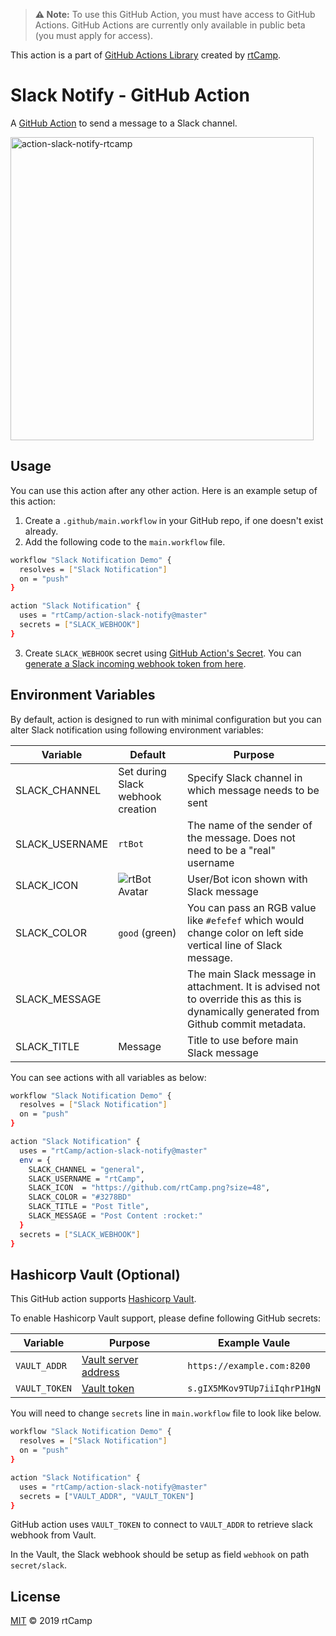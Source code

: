 > **⚠️ Note:** To use this GitHub Action, you must have access to GitHub Actions. GitHub Actions are currently only available in public beta (you must apply for access).

This action is a part of [GitHub Actions Library](https://github.com/rtCamp/github-actions-library/) created by [rtCamp](https://github.com/rtCamp/).

# Slack Notify - GitHub Action

A [GitHub Action](https://github.com/features/actions) to send a message to a Slack channel.

<img width="485" alt="action-slack-notify-rtcamp" src="https://user-images.githubusercontent.com/4115/54996943-9d38c700-4ff0-11e9-9d35-7e2c16ef0d62.png">

## Usage

You can use this action after any other action. Here is an example setup of this action:

1. Create a `.github/main.workflow` in your GitHub repo, if one doesn't exist already.
2. Add the following code to the `main.workflow` file.

```bash
workflow "Slack Notification Demo" {
  resolves = ["Slack Notification"]
  on = "push"
}

action "Slack Notification" {
  uses = "rtCamp/action-slack-notify@master"
  secrets = ["SLACK_WEBHOOK"]
}
```

3. Create `SLACK_WEBHOOK` secret using [GitHub Action's Secret](https://developer.github.com/actions/creating-workflows/storing-secrets). You can [generate a Slack incoming webhook token from here](https://slack.com/apps/A0F7XDUAZ-incoming-webhooks).


## Environment Variables

By default, action is designed to run with minimal configuration but you can alter Slack notification using following environment variables:

Variable       | Default                                               | Purpose
---------------|-------------------------------------------------------|---------------------------------------------------------------------------------------------------------------------------------------
SLACK_CHANNEL  | Set during Slack webhook creation                     | Specify Slack channel in which message needs to be sent
SLACK_USERNAME | `rtBot`                                               | The name of the sender of the message. Does not need to be a "real" username
SLACK_ICON     | ![rtBot Avatar](https://github.com/rtBot.png?size=32) | User/Bot icon shown with Slack message
SLACK_COLOR    | `good` (green)                                        | You can pass an RGB value like `#efefef` which would change color on left side vertical line of Slack message.
SLACK_MESSAGE  | <Git commit message>                                  | The main Slack message in attachment. It is advised not to override this as this is dynamically generated from Github commit metadata.
SLACK_TITLE    | Message                                               | Title to use before main Slack message

You can see actions with all variables as below:

```bash
workflow "Slack Notification Demo" {
  resolves = ["Slack Notification"]
  on = "push"
}

action "Slack Notification" {
  uses = "rtCamp/action-slack-notify@master"
  env = {
    SLACK_CHANNEL = "general",
    SLACK_USERNAME = "rtCamp",
    SLACK_ICON  = "https://github.com/rtCamp.png?size=48",
    SLACK_COLOR = "#3278BD"
    SLACK_TITLE = "Post Title",
    SLACK_MESSAGE = "Post Content :rocket:"
  }
  secrets = ["SLACK_WEBHOOK"]
}
```

## Hashicorp Vault (Optional)

This GitHub action supports [Hashicorp Vault](https://www.vaultproject.io/). 

To enable Hashicorp Vault support, please define following GitHub secrets:

Variable      | Purpose                                                                       | Example Vaule
--------------|-------------------------------------------------------------------------------|-------------
`VAULT_ADDR`  | [Vault server address](https://www.vaultproject.io/docs/commands/#vault_addr) | `https://example.com:8200`
`VAULT_TOKEN` | [Vault token](https://www.vaultproject.io/docs/concepts/tokens.html)          | `s.gIX5MKov9TUp7iiIqhrP1HgN`

You will need to change `secrets` line in `main.workflow` file to look like below.

```bash
workflow "Slack Notification Demo" {
  resolves = ["Slack Notification"]
  on = "push"
}

action "Slack Notification" {
  uses = "rtCamp/action-slack-notify@master"
  secrets = ["VAULT_ADDR", "VAULT_TOKEN"]
}
```

GitHub action uses `VAULT_TOKEN` to connect to `VAULT_ADDR` to retrieve slack webhook from Vault.

In the Vault, the Slack webhook should be setup as field `webhook` on path `secret/slack`.

## License

[MIT](LICENSE) © 2019 rtCamp
